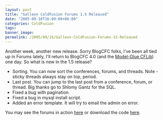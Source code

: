 ```yaml
---
layout: post
title: "Galleon ColdFusion Forums 1.5 Released"
date: "2005-09-16T16:09:00+06:00"
categories: ColdFusion 
tags: 
banner_image: 
permalink: /2005/09/16/Galleon-ColdFusion-Forums-15-Released
---
```


Another week, another new release. Sorry BlogCFC folks, I've been all tied up in Forums lately, I'll return to BlogCFC 4.0 (and the <a href="http://mg.cflib.org">Model-Glue CFLib</a>) one day. So what is new in the 1.5 release?

<ul>
<li>Sorting. You can now sort the conferences, forums, and threads. Note - sticky threads always stay on top, period.
<li>Last post. You can jump to the last post from a conference, forum, or thread. Big thanks go to Shlomy Gantz for the SQL.
<li>Fixed a bug with pagination. 
<li>Fixed a bug in mysql install script.
<li>Added an error template. It will try to email the admin on error.
</ul>

You may see the forums in action <a href="http://ray.camdenfamily.com/forums">here</a> or download the code <a href="http://ray.camdenfamily.com/downloads/forums.zip">here</a>.